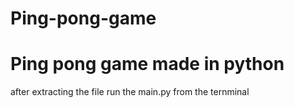 # Ping-pong-game
Ping pong game made in python 
=======================
after extracting the file run the main.py from the ternminal 
